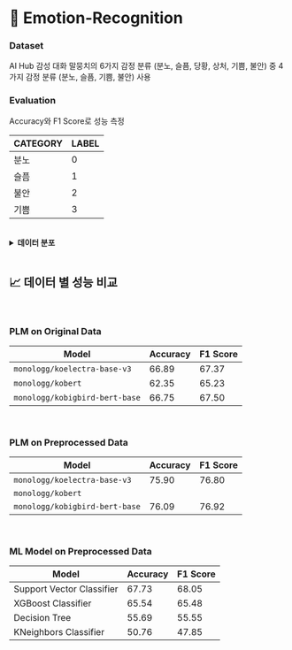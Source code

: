 # :tada: **Emotion-Recognition** 

### **Dataset** 

AI Hub 감성 대화 말뭉치의 6가지 감정 분류 (분노, 슬픔, 당황, 상처, 기쁨, 불안) 중
4가지 감정 분류 (분노, 슬픔, 기쁨, 불안) 사용

### **Evaluation**
Accuracy와 F1 Score로 성능 측정

| CATEGORY | LABEL |
|--|--|
| 분노 | 0 |
| 슬픔 | 1 |
| 불안 | 2 |
| 기쁨 | 3 |

<br>

<details>
<summary><strong>데이터 분포</strong></summary>
<div markdown="1">

| emotion-main-category (dev) | counts |
|--|--|
| 불안 | 9308 |
| 분노 | 8783 |
| 슬픔 | 12140 |
| 기쁨 | 7420 |


| emotion-main-category (test) | counts |
|--|--|
| 불안 | 1193 |
| 분노 | 1105 |
| 슬픔 | 1484 |
| 기쁨 | 920 |


</div>
</details>

<br>

## 📈 **데이터 별 성능 비교**

<br>

### **PLM on Original Data** 

| Model | Accuracy | F1 Score |
|--|--|--|
| `monologg/koelectra-base-v3` | 66.89 | 67.37 | 
| `monologg/kobert` | 62.35 | 65.23 |
| `monologg/kobigbird-bert-base` | 66.75 | 67.50 |

<br>


### **PLM on Preprocessed Data** 

| Model | Accuracy | F1 Score |
|--|--|--|
| `monologg/koelectra-base-v3` | 75.90 | 76.80 | 
| `monologg/kobert` |  |  |
| `monologg/kobigbird-bert-base` | 76.09 | 76.92 |

<br>


### **ML Model on Preprocessed Data**


| Model | Accuracy | F1 Score | 
|--|--|--|
| Support Vector Classifier | 67.73 | 68.05 | 
| XGBoost Classifier | 65.54 | 65.48 | 
| Decision Tree | 55.69 | 55.55 | 
| KNeighbors Classifier | 50.76 | 47.85 | 


<br>

